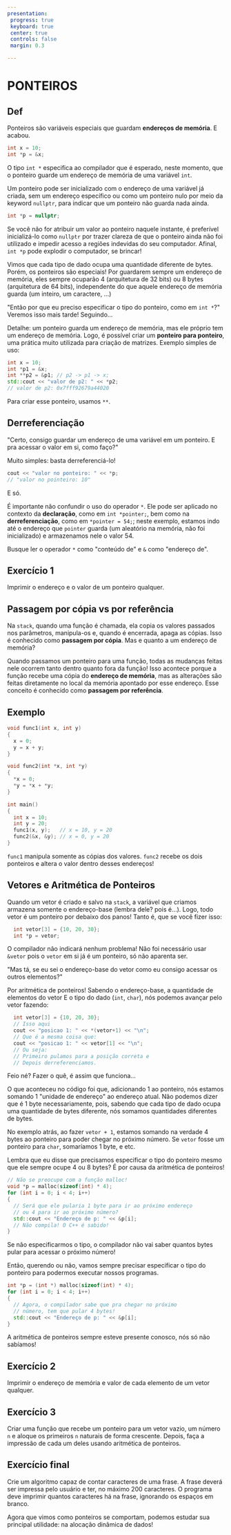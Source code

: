 ```yaml
---
presentation:
 progress: true
 keyboard: true
 center: true 
 controls: false
 margin: 0.3

---
```


<!-- slide -->
# PONTEIROS

<!-- slide -->
## Def

Ponteiros são variáveis especiais que guardam **endereços de memória**. E acabou.

```cpp
int x = 10;
int *p = &x;
```

O tipo `int *` especifica ao compilador que é esperado, neste momento, que o ponteiro guarde um endereço de memória de uma variável `int`.

<!-- slide -->
Um ponteiro pode ser inicializado com o endereço de uma variável já criada, sem um endereço específico ou como um ponteiro nulo por meio da keyword `nullptr`, para indicar que um ponteiro não guarda nada ainda.

```cpp
int *p = nullptr;
```

Se você não for atribuir um valor ao ponteiro naquele instante, é preferível inicializá-lo como `nullptr` por trazer clareza de que o ponteiro ainda não foi utilizado e impedir acesso a regiões indevidas do seu computador. Afinal, `int *p` pode explodir o computador, se brincar!

<!-- slide -->
Vimos que cada tipo de dado ocupa uma quantidade diferente de bytes. Porém, os ponteiros são especiais! Por guardarem sempre um endereço de memória, eles sempre ocuparão 4 (arquitetura de 32 bits) ou 8 bytes (arquitetura de 64 bits), independente do que aquele endereço de memória guarda (um inteiro, um caractere, ...)

"Então por que eu preciso especificar o tipo do ponteiro, como em `int *`?"
Veremos isso mais tarde! Seguindo...

<!-- slide -->
Detalhe: um ponteiro guarda um endereço de memória, mas ele próprio tem um endereço de memória. Logo, é possível criar um **ponteiro para ponteiro**, uma prática muito utilizada para criação de matrizes. Exemplo simples de uso:

```cpp
int x = 10;
int *p1 = &x;
int **p2 = &p1; // p2 -> p1 -> x;
std::cout << "valor de p2: " << *p2;
// valor de p2: 0x7fff92679a44020
```

Para criar esse ponteiro, usamos `**`.

<!-- slide -->
## Derreferenciação

"Certo, consigo guardar um endereço de uma variável em um ponteiro. E pra acessar o valor em si, como faço?"

Muito simples: basta derreferenciá-lo!

```cpp
cout << "valor no ponteiro: " << *p;
// "valor no pointeiro: 10"
```

E só.

<!-- slide -->

É importante não confundir o uso do operador `*`. Ele pode ser aplicado no contexto da **declaração**, como em `int *pointer;`, bem como na **derreferenciação**, como em `*pointer = 54;`; neste exemplo, estamos indo até o endereço que `pointer` guarda (um aleatório na memória, não foi inicializado) e armazenamos nele o valor 54.

Busque ler o operador `*` como "conteúdo de" e `&` como "endereço de".

<!-- slide -->
## Exercício 1

Imprimir o endereço e o valor de um ponteiro qualquer.

<!-- slide -->
## Passagem por cópia vs por referência

Na `stack`, quando uma função é chamada, ela copia os valores passados nos parâmetros, manipula-os e, quando é encerrada, apaga as cópias. Isso é conhecido como **passagem por cópia**. Mas e quanto a um endereço de memória?

<!-- slide -->

Quando passamos um ponteiro para uma função, todas as mudanças feitas nele ocorrem tanto dentro quanto fora da função! Isso acontece porque a função recebe uma cópia do **endereço de memória**, mas as alterações são feitas diretamente no local da memória apontado por esse endereço. Esse conceito é conhecido como **passagem por referência**.
<!-- slide -->

## Exemplo

```cpp
void func1(int x, int y)
{
  x = 0;
  y = x + y;
}

void func2(int *x, int *y)
{
  *x = 0;
  *y = *x + *y;
}

int main()
{
  int x = 10;
  int y = 20;
  func1(x, y);   // x = 10, y = 20
  func2(&x, &y); // x = 0, y = 20
}
```

`func1` manipula somente as cópias dos valores. `func2` recebe os dois ponteiros e altera o valor dentro desses endereços!
<!-- slide -->

## Vetores e Aritmética de Ponteiros

Quando um vetor é criado e salvo na `stack`, a variável que criamos armazena somente o endereço-base (lembra dele? pois é...). Logo, todo vetor é um ponteiro por debaixo dos panos! Tanto é, que se você fizer isso:

```cpp
  int vetor[3] = {10, 20, 30};
  int *p = vetor;
```

O compilador não indicará nenhum problema! Não foi necessário usar `&vetor` pois o `vetor` em si já é um ponteiro, só não aparenta ser.

<!-- slide -->
"Mas tá, se eu sei o endereço-base do vetor como eu consigo acessar os outros elementos?"

Por aritmética de ponteiros! Sabendo o endereço-base, a quantidade de elementos do vetor E o tipo do dado (`int`, `char`), nós podemos avançar pelo vetor fazendo:

```cpp
  int vetor[3] = {10, 20, 30};
  // Isso aqui
  cout << "posicao 1: " << *(vetor+1) << "\n";
  // Que é a mesma coisa que:
  cout << "posicao 1: " << vetor[1] << "\n";
  // Ou seja:
  // Primeiro pulamos para a posição correta e
  // Depois derreferenciamos.
```

Feio né? Fazer o quê, é assim que funciona...

<!-- slide -->
O que aconteceu no código foi que, adicionando 1 ao ponteiro, nós estamos somando 1 "unidade de endereço" ao endereço atual. Não podemos dizer que é 1 byte necessariamente, pois, sabendo que cada tipo de dado ocupa uma quantidade de bytes diferente, nós somamos quantidades diferentes de bytes.

No exemplo atrás, ao fazer `vetor + 1`, estamos somando na verdade 4 bytes ao ponteiro para poder chegar no próximo número. Se `vetor` fosse um ponteiro para `char`, somaríamos 1 byte, e etc.

<!-- slide -->
Lembra que eu disse que precisamos especificar o tipo do ponteiro mesmo que ele sempre ocupe 4 ou 8 bytes? É por causa da aritmética de ponteiros!

```cpp
// Não se preocupe com a função malloc!
void *p = malloc(sizeof(int) * 4);
for (int i = 0; i < 4; i++)
{
  // Será que ele pularia 1 byte para ir ao próximo endereço
  // ou 4 para ir ao próximo número?
  std::cout << "Endereço de p: " << &p[i];
  // Não compila! O C++ é sabido!
}
```

Se não especificarmos o tipo, o compilador não vai saber quantos bytes pular para acessar o próximo número!

<!-- slide -->
Então, querendo ou não, vamos sempre precisar especificar o tipo do ponteiro para podermos executar nossos programas.

```cpp
int *p = (int *) malloc(sizeof(int) * 4);
for (int i = 0; i < 4; i++)
{
  // Agora, o compilador sabe que pra chegar no próximo
  // número, tem que pular 4 bytes!
  std::cout << "Endereço de p: " << &p[i];
}
```

A aritmética de ponteiros sempre esteve presente conosco, nós só não sabíamos!

<!-- slide -->
## Exercício 2

Imprimir o endereço de memória e valor de cada elemento de um vetor qualquer.

<!-- slide -->

## Exercício 3

Criar uma função que recebe um ponteiro para um vetor vazio, um número `n` e aloque os primeiros `n` naturais de forma crescente. Depois, faça a impressão de cada um deles usando aritmética de ponteiros.

<!-- slide -->
## Exercício final

Crie um algoritmo capaz de contar caracteres de uma frase. A frase deverá ser impressa pelo usuário e ter, no máximo 200 caracteres. O programa deve imprimir quantos caracteres há na frase, ignorando os espaços em branco.

<!-- slide -->
Agora que vimos como ponteiros se comportam, podemos estudar sua principal utilidade: na alocação dinâmica de dados!
